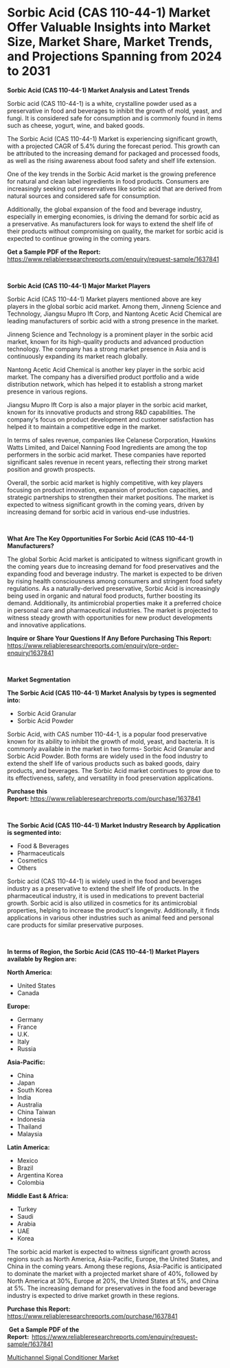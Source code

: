 <p><h1>Sorbic Acid (CAS 110-44-1) Market Offer Valuable Insights into Market Size, Market Share, Market Trends, and Projections Spanning from 2024 to 2031</h1></p><p><strong>Sorbic Acid (CAS 110-44-1) Market Analysis and Latest Trends</strong></p>
<p><p>Sorbic acid (CAS 110-44-1) is a white, crystalline powder used as a preservative in food and beverages to inhibit the growth of mold, yeast, and fungi. It is considered safe for consumption and is commonly found in items such as cheese, yogurt, wine, and baked goods.</p><p>The Sorbic Acid (CAS 110-44-1) Market is experiencing significant growth, with a projected CAGR of 5.4% during the forecast period. This growth can be attributed to the increasing demand for packaged and processed foods, as well as the rising awareness about food safety and shelf life extension.</p><p>One of the key trends in the Sorbic Acid market is the growing preference for natural and clean label ingredients in food products. Consumers are increasingly seeking out preservatives like sorbic acid that are derived from natural sources and considered safe for consumption.</p><p>Additionally, the global expansion of the food and beverage industry, especially in emerging economies, is driving the demand for sorbic acid as a preservative. As manufacturers look for ways to extend the shelf life of their products without compromising on quality, the market for sorbic acid is expected to continue growing in the coming years.</p></p>
<p><strong>Get a Sample PDF of the Report:&nbsp;</strong> <a href="https://www.reliableresearchreports.com/enquiry/request-sample/1637841">https://www.reliableresearchreports.com/enquiry/request-sample/1637841</a></p>
<p>&nbsp;</p>
<p><strong>Sorbic Acid (CAS 110-44-1) Major Market Players</strong></p>
<p><p>Sorbic Acid (CAS 110-44-1) Market players mentioned above are key players in the global sorbic acid market. Among them, Jinneng Science and Technology, Jiangsu Mupro Ift Corp, and Nantong Acetic Acid Chemical are leading manufacturers of sorbic acid with a strong presence in the market.</p><p>Jinneng Science and Technology is a prominent player in the sorbic acid market, known for its high-quality products and advanced production technology. The company has a strong market presence in Asia and is continuously expanding its market reach globally.</p><p>Nantong Acetic Acid Chemical is another key player in the sorbic acid market. The company has a diversified product portfolio and a wide distribution network, which has helped it to establish a strong market presence in various regions.</p><p>Jiangsu Mupro Ift Corp is also a major player in the sorbic acid market, known for its innovative products and strong R&D capabilities. The company's focus on product development and customer satisfaction has helped it to maintain a competitive edge in the market.</p><p>In terms of sales revenue, companies like Celanese Corporation, Hawkins Watts Limited, and Daicel Nanning Food Ingredients are among the top performers in the sorbic acid market. These companies have reported significant sales revenue in recent years, reflecting their strong market position and growth prospects.</p><p>Overall, the sorbic acid market is highly competitive, with key players focusing on product innovation, expansion of production capacities, and strategic partnerships to strengthen their market positions. The market is expected to witness significant growth in the coming years, driven by increasing demand for sorbic acid in various end-use industries.</p></p>
<p>&nbsp;</p>
<p><strong>What Are The Key Opportunities For Sorbic Acid (CAS 110-44-1) Manufacturers?</strong></p>
<p><p>The global Sorbic Acid market is anticipated to witness significant growth in the coming years due to increasing demand for food preservatives and the expanding food and beverage industry. The market is expected to be driven by rising health consciousness among consumers and stringent food safety regulations. As a naturally-derived preservative, Sorbic Acid is increasingly being used in organic and natural food products, further boosting its demand. Additionally, its antimicrobial properties make it a preferred choice in personal care and pharmaceutical industries. The market is projected to witness steady growth with opportunities for new product developments and innovative applications.</p></p>
<p><strong>Inquire or Share Your Questions If Any Before Purchasing This Report:</strong> <a href="https://www.reliableresearchreports.com/enquiry/pre-order-enquiry/1637841">https://www.reliableresearchreports.com/enquiry/pre-order-enquiry/1637841</a></p>
<p>&nbsp;</p>
<p><strong>Market Segmentation</strong></p>
<p><strong>The Sorbic Acid (CAS 110-44-1) Market Analysis by types is segmented into:</strong></p>
<p><ul><li>Sorbic Acid Granular</li><li>Sorbic Acid Powder</li></ul></p>
<p><p>Sorbic Acid, with CAS number 110-44-1, is a popular food preservative known for its ability to inhibit the growth of mold, yeast, and bacteria. It is commonly available in the market in two forms- Sorbic Acid Granular and Sorbic Acid Powder. Both forms are widely used in the food industry to extend the shelf life of various products such as baked goods, dairy products, and beverages. The Sorbic Acid market continues to grow due to its effectiveness, safety, and versatility in food preservation applications.</p></p>
<p><strong>Purchase this Report:&nbsp;</strong><a href="https://www.reliableresearchreports.com/purchase/1637841">https://www.reliableresearchreports.com/purchase/1637841</a></p>
<p>&nbsp;</p>
<p><strong>The Sorbic Acid (CAS 110-44-1) Market Industry Research by Application is segmented into:</strong></p>
<p><ul><li>Food & Beverages</li><li>Pharmaceuticals</li><li>Cosmetics</li><li>Others</li></ul></p>
<p><p>Sorbic acid (CAS 110-44-1) is widely used in the food and beverages industry as a preservative to extend the shelf life of products. In the pharmaceutical industry, it is used in medications to prevent bacterial growth. Sorbic acid is also utilized in cosmetics for its antimicrobial properties, helping to increase the product's longevity. Additionally, it finds applications in various other industries such as animal feed and personal care products for similar preservative purposes.</p></p>
<p>&nbsp;</p>
<p><strong>In terms of Region, the Sorbic Acid (CAS 110-44-1) Market Players available by Region are:</strong></p>
<p>
    <p> <strong> North America: </strong>
        <ul>
            <li>United States</li>
            <li>Canada</li>
        </ul>
        </p> 
    <p> <strong> Europe: </strong>
        <ul>
            <li>Germany</li>
            <li>France</li>
            <li>U.K.</li>
            <li>Italy</li>
            <li>Russia</li>
        </ul>
        </p> 
    <p> <strong> Asia-Pacific: </strong>
        <ul>
            <li>China</li>
            <li>Japan</li>
            <li>South Korea</li>
            <li>India</li>
            <li>Australia</li>
            <li>China Taiwan</li>
            <li>Indonesia</li>
            <li>Thailand</li>
            <li>Malaysia</li>
        </ul>
        </p> 
    <p> <strong> Latin America: </strong>
        <ul>
            <li>Mexico</li>
            <li>Brazil</li>
            <li>Argentina Korea</li>
            <li>Colombia</li>
        </ul>
        </p> 
    <p> <strong> Middle East & Africa: </strong>
        <ul>
            <li>Turkey</li>
            <li>Saudi</li>
            <li>Arabia</li>
            <li>UAE</li>
            <li>Korea</li>
        </ul>
    </p>
    </p>
<p><p>The sorbic acid market is expected to witness significant growth across regions such as North America, Asia-Pacific, Europe, the United States, and China in the coming years. Among these regions, Asia-Pacific is anticipated to dominate the market with a projected market share of 40%, followed by North America at 30%, Europe at 20%, the United States at 5%, and China at 5%. The increasing demand for preservatives in the food and beverage industry is expected to drive market growth in these regions.</p></p>
<p><strong>Purchase this Report: </strong><a href="https://www.reliableresearchreports.com/purchase/1637841">https://www.reliableresearchreports.com/purchase/1637841</a></p>
<p>&nbsp;<strong>Get a Sample PDF of the Report:&nbsp;&nbsp;</strong><a href="https://www.reliableresearchreports.com/enquiry/request-sample/1637841">https://www.reliableresearchreports.com/enquiry/request-sample/1637841</a></p>
<p><strong></strong></p>
<p><p><a href="https://sulfuric-clavicle-d39.notion.site/Multichannel-Signal-Conditioner-Market-Size-Growth-Outlook-from-2024-to-2031-projecting-at-Market--535440ccecfe4b1c83245f4fca5e85c0">Multichannel Signal Conditioner Market</a></p></p>